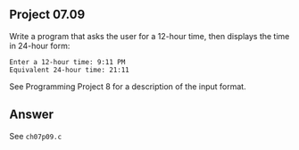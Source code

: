 ## Project 07.09
Write a program that asks the user for a 12-hour time, then displays the time in 24-hour form:
```
Enter a 12-hour time: 9:11 PM
Equivalent 24-hour time: 21:11
```
See Programming Project 8 for a description of the input format.

## Answer
See ```ch07p09.c```

